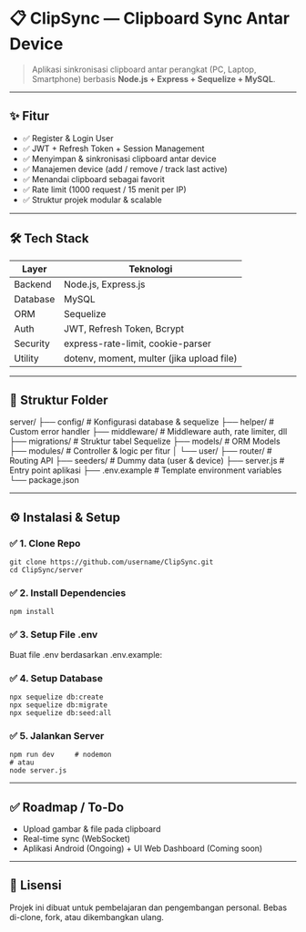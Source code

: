 # 📋 ClipSync — Clipboard Sync Antar Device

> Aplikasi sinkronisasi clipboard antar perangkat (PC, Laptop, Smartphone) berbasis **Node.js + Express + Sequelize + MySQL**.

---

## ✨ Fitur

- ✅ Register & Login User  
- ✅ JWT + Refresh Token + Session Management  
- ✅ Menyimpan & sinkronisasi clipboard antar device  
- ✅ Manajemen device (add / remove / track last active)  
- ✅ Menandai clipboard sebagai favorit  
- ✅ Rate limit (1000 request / 15 menit per IP)  
- ✅ Struktur projek modular & scalable  

---

## 🛠️ Tech Stack

| Layer         | Teknologi                           |
|--------------|--------------------------------------|
| Backend      | Node.js, Express.js                 |
| Database     | MySQL                               |
| ORM          | Sequelize                           |
| Auth         | JWT, Refresh Token, Bcrypt          |
| Security     | express-rate-limit, cookie-parser   |
| Utility      | dotenv, moment, multer (jika upload file) |

---

## 📁 Struktur Folder

server/
├── config/ # Konfigurasi database & sequelize
├── helper/ # Custom error handler
├── middleware/ # Middleware auth, rate limiter, dll
├── migrations/ # Struktur tabel Sequelize
├── models/ # ORM Models
├── modules/ # Controller & logic per fitur
│ └── user/
├── router/ # Routing API
├── seeders/ # Dummy data (user & device)
├── server.js # Entry point aplikasi
├── .env.example # Template environment variables
└── package.json


---

## ⚙️ Instalasi & Setup

### ✅ 1. Clone Repo
```
git clone https://github.com/username/ClipSync.git
cd ClipSync/server
```

### ✅ 2. Install Dependencies
```
npm install
```

### ✅ 3. Setup File .env
Buat file .env berdasarkan .env.example:

### ✅ 4. Setup Database
```
npx sequelize db:create
npx sequelize db:migrate
npx sequelize db:seed:all
```

### ✅ 5. Jalankan Server
```
npm run dev     # nodemon
# atau
node server.js
```

---

## ✅ Roadmap / To-Do

- Upload gambar & file pada clipboard
- Real-time sync (WebSocket)
- Aplikasi Android (Ongoing) + UI Web Dashboard (Coming soon)

---

## 📄 Lisensi

Projek ini dibuat untuk pembelajaran dan pengembangan personal.
Bebas di-clone, fork, atau dikembangkan ulang.
